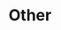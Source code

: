 ---
title: "Other"
description: Other posts
image:

# Badge style
style:
    background: "#2a9d8f"
    color: "#fff"
---